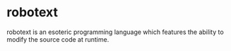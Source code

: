 # robotext
robotext is an esoteric programming language which features the ability to modify the source code at runtime.
